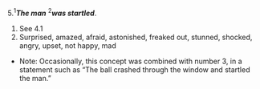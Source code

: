 5.<sup>1</sup>***The man*** <sup>2</sup>***was startled***.

1. See 4.1
2. Surprised, amazed, afraid, astonished, freaked out, stunned, shocked, angry, upset, not happy, mad

- Note: Occasionally, this concept was combined with number 3, in a statement such as “The ball crashed through the window and startled the man.”
